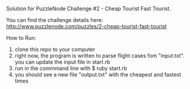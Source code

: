 Solution for PuzzleNode Challenge #2 - Cheap Tourist Fast Tourist. 

You can find the challenge details here: http://www.puzzlenode.com/puzzles/2-cheap-tourist-fast-tourist

How to Run:

1. clone this repo to your computer
2. right now, the program is written to parse flight cases fom "input.txt". you can update the input file in start.rb
3. run in the commmand line with $ ruby start.rb
4. you should see a new file "output.txt" with the cheapest and fastest times